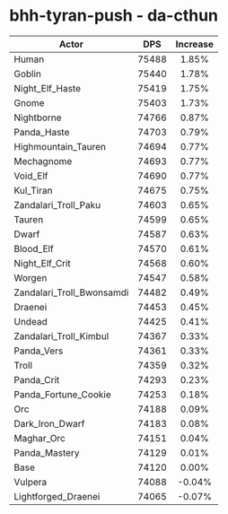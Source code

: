 # bhh-tyran-push - da-cthun
| Actor | DPS | Increase |
|---|:---:|:---:|
|Human|75488|1.85%|
|Goblin|75440|1.78%|
|Night_Elf_Haste|75419|1.75%|
|Gnome|75403|1.73%|
|Nightborne|74766|0.87%|
|Panda_Haste|74703|0.79%|
|Highmountain_Tauren|74694|0.77%|
|Mechagnome|74693|0.77%|
|Void_Elf|74690|0.77%|
|Kul_Tiran|74675|0.75%|
|Zandalari_Troll_Paku|74603|0.65%|
|Tauren|74599|0.65%|
|Dwarf|74587|0.63%|
|Blood_Elf|74570|0.61%|
|Night_Elf_Crit|74568|0.60%|
|Worgen|74547|0.58%|
|Zandalari_Troll_Bwonsamdi|74482|0.49%|
|Draenei|74453|0.45%|
|Undead|74425|0.41%|
|Zandalari_Troll_Kimbul|74367|0.33%|
|Panda_Vers|74361|0.33%|
|Troll|74359|0.32%|
|Panda_Crit|74293|0.23%|
|Panda_Fortune_Cookie|74253|0.18%|
|Orc|74188|0.09%|
|Dark_Iron_Dwarf|74183|0.08%|
|Maghar_Orc|74151|0.04%|
|Panda_Mastery|74129|0.01%|
|Base|74120|0.00%|
|Vulpera|74088|-0.04%|
|Lightforged_Draenei|74065|-0.07%|
